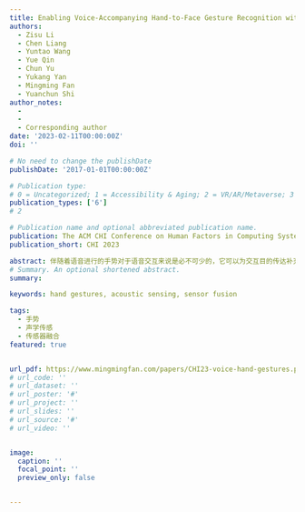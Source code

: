 ```yaml
---
title: Enabling Voice-Accompanying Hand-to-Face Gesture Recognition with Cross-Device Sensing
authors:
  - Zisu Li
  - Chen Liang
  - Yuntao Wang
  - Yue Qin
  - Chun Yu
  - Yukang Yan
  - Mingming Fan
  - Yuanchun Shi
author_notes:
  - 
  - 
  - Corresponding author
date: '2023-02-11T00:00:00Z'
doi: ''

# No need to change the publishDate 
publishDate: '2017-01-01T00:00:00Z'

# Publication type: 
# 0 = Uncategorized; 1 = Accessibility & Aging; 2 = VR/AR/Metaverse; 3 = Human-AI Collaboration; 4 = UX Methodology; 5 = Social Computing; 6 = Sensing; 
publication_types: ['6']
# 2

# Publication name and optional abbreviated publication name.
publication: The ACM CHI Conference on Human Factors in Computing Systems 2023
publication_short: CHI 2023

abstract: 伴随着语音进行的手势对于语音交互来说是必不可少的，它可以为交互目的传达补充语义，如唤醒状态和输入模式。在本文中，我们研究了用于语音交互的语音伴奏手势（VAHF）。我们的目标是手对脸的手势，因为这种手势与语音密切相关，并产生重要的声学特征（例如，阻碍语音传播）。我们进行了一项用户研究，以探索VAHF手势的设计空间，我们首先收集了候选手势，然后从不同的维度（如接触位置和类型）对其进行了结构分析，共输出了8种具有良好可用性和最少混淆的VAHF手势。为了促进VAHF手势的识别，我们提出了一种新的跨设备传感方法，利用商品设备（耳塞、手表和戒指）的异质渠道（声乐、超声波和IMU）的数据。我们的识别模型对3种手势的识别准确率达到97.3%，对8种手势（不包括 "空 "手势）的识别准确率达到91.5%，证明了其高度适用性。定量分析也阐明了每个传感器通道的识别能力和它们的不同组合。最后，我们说明了可行的用例及其设计原则，以证明我们的系统在各种情况下的适用性。
# Summary. An optional shortened abstract.
summary: 

keywords: hand gestures, acoustic sensing, sensor fusion

tags:
  - 手势
  - 声学传感
  - 传感器融合
featured: true


url_pdf: https://www.mingmingfan.com/papers/CHI23-voice-hand-gestures.pdf
# url_code: ''
# url_dataset: ''
# url_poster: '#'
# url_project: ''
# url_slides: ''
# url_source: '#'
# url_video: ''


image:
  caption: ''
  focal_point: ''
  preview_only: false


---
```


<!-- put your youtube/vimeo video ID here if possible -->
<!-- {{< bilibili BV1nA411z7RZ >}} -->



